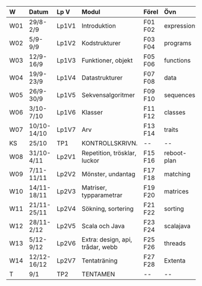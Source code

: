 | W   | Datum       | Lp V  | Modul                            | Förel   | Övn         | Lab             |
|:----|:------------|:------|:---------------------------------|:--------|:------------|:----------------|
| W01 | 29/8-2/9    | Lp1V1 | Introduktion                     | F01 F02 | expressions | kojo            |
| W02 | 5/9-9/9     | Lp1V2 | Kodstrukturer                    | F03 F04 | programs    | --              |
| W03 | 12/9-16/9   | Lp1V3 | Funktioner, objekt               | F05 F06 | functions   | blockmole       |
| W04 | 19/9-23/9   | Lp1V4 | Datastrukturer                   | F07 F08 | data        | pirates         |
| W05 | 26/9-30/9   | Lp1V5 | Sekvensalgoritmer                | F09 F10 | sequences   | shuffle         |
| W06 | 3/10-7/10   | Lp1V6 | Klasser                          | F11 F12 | classes     | turtlegraphics  |
| W07 | 10/10-14/10 | Lp1V7 | Arv                              | F13 F14 | traits      | turtlerace-team |
| KS  | 25/10       | TP1   | KONTROLLSKRIVN.                  | --      | --          | --              |
| W08 | 31/10-4/11  | Lp2V1 | Repetition, trösklar, luckor     | F15 F16 | reboot-plan | reboot-check    |
| W09 | 7/11-11/11  | Lp2V2 | Mönster, undantag                | F17 F18 | matching    | chords-team     |
| W10 | 14/11-18/11 | Lp2V3 | Matriser, typparametrar          | F19 F20 | matrices    | maze            |
| W11 | 21/11-25/11 | Lp2V4 | Sökning, sortering               | F21 F22 | sorting     | survey          |
| W12 | 28/11-2/12  | Lp2V5 | Scala och Java                   | F23 F24 | scalajava   | lthopoly-team   |
| W13 | 5/12-9/12   | Lp2V6 | Extra: design, api, trådar, webb | F25 F26 | threads     | Projekt         |
| W14 | 12/12-16/12 | Lp2V7 | Tentaträning                     | F27 F28 | Extenta     | --              |
| T   | 9/1         | TP2   | TENTAMEN                         | --      | --          | --              |